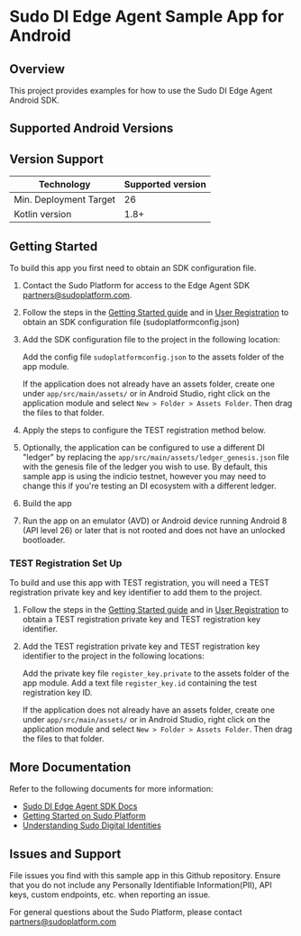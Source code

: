 # Sudo DI Edge Agent Sample App for Android

## Overview
This project provides examples for how to use the Sudo DI Edge Agent Android SDK.

## Supported Android Versions
## Version Support
| Technology             | Supported version |
|------------------------|-------------------|
| Min. Deployment Target | 26                |
| Kotlin version         | 1.8+              |

## Getting Started

To build this app you first need to obtain an SDK configuration file.

1. Contact the Sudo Platform for access to the Edge Agent SDK [partners@sudoplatform.com](mailto:partners@sudoplatform.com).

2. Follow the steps in the [Getting Started guide](https://docs.sudoplatform.com/guides/getting-started) and in [User Registration](https://docs.sudoplatform.com/guides/users/registration) to obtain an SDK configuration file (sudoplatformconfig.json)

3. Add the SDK configuration file to the project in the following location:
   
   Add the config file `sudoplatformconfig.json` to the assets folder of the app module.
   
   If the application does not already have an assets folder, create one under `app/src/main/assets/` or in Android Studio, right click on the application module and select `New > Folder > Assets Folder`. Then drag the files to that folder.

4. Apply the steps to configure the TEST registration method below.

5. Optionally, the application can be configured to use a different DI "ledger" by replacing the `app/src/main/assets/ledger_genesis.json` file with the genesis file of the ledger you wish to use. By default, this sample app is using the indicio testnet, however you may need to change this if you're testing an DI ecosystem with a different ledger.

6. Build the app
 
7. Run the app on an emulator (AVD) or Android device running Android 8 (API level 26) or later that is not rooted and does not have an unlocked bootloader.

### TEST Registration Set Up

To build and use this app with TEST registration, you will need a TEST registration private key and key identifier to add them to the project.

1. Follow the steps in the [Getting Started guide](https://docs.sudoplatform.com/guides/getting-started) and in [User Registration](https://docs.sudoplatform.com/guides/users/registration) to obtain a TEST registration private key and TEST registration key identifier.

2. Add the TEST registration private key and TEST registration key identifier to the project in the following locations:

   Add the private key file `register_key.private` to the assets folder of the app module.
   Add a text file `register_key.id` containing the test registration key ID.

   If the application does not already have an assets folder, create one under `app/src/main/assets/` or in Android Studio, right click on the application module and select `New > Folder > Assets Folder`. Then drag the files to that folder.

## More Documentation
Refer to the following documents for more information:
* [Sudo DI Edge Agent SDK Docs](https://docs.sudoplatform.com/guides/decentralized-identity/decentralized-identity/edge-agent-sdk)
* [Getting Started on Sudo Platform](https://docs.sudoplatform.com/guides/getting-started)
* [Understanding Sudo Digital Identities](https://docs.sudoplatform.com/concepts/sudo-digital-identities)

## Issues and Support
File issues you find with this sample app in this Github repository. Ensure that you do not include any Personally Identifiable Information(PII), API keys, custom endpoints, etc. when reporting an issue.

For general questions about the Sudo Platform, please contact [partners@sudoplatform.com](mailto:partners@sudoplatform.com)
